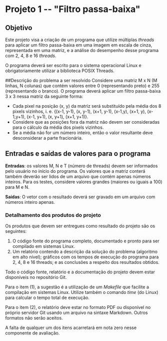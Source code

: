 # Projeto 1 -- "Filtro passa-baixa"
## Objetivo
Este projeto visa a criação de um programa que utilize múltiplas *threads* para aplicar um filtro passa-baixa em uma imagem em escala de cinza, representada em uma matriz, e a análise do desempenho desse programa com 2, 4, 8 e 16 *threads*. 

O programa deverá ser escrito para o sistema operacional Linux e obrigatoriamente utilizar a biblioteca POSIX Threads.

##Descrição do problema a ser resolvido
Considere uma matriz M x N (M linhas, N colunas) que contém valores entre 0 (representando preto) e 255 (representando o branco). O programa deverá aplicar um filtro passa-baixa 3 x 3 nessa matriz da seguinte forma: 
* Cada pixel na posição (x, y) da matriz será substituído pela média dos 8 pixels vizinhos, i. e. {(x-1, y-1), (x, y-1), (x+1, y-1), (x-1,y), (x+1, y), (x-1,y+1), (x-1, y+1), (x, y+1), (x+1, y+1)}.
* Considere que as posições fora da matriz não devem ser consideradas para o cálculo da média dos pixels vizinhos.
* Se a média não for um número inteiro, então o valor resultante deve desconsiderar a parte fracionária.

## Entradas e saídas de valores para o programa
**Entradas**: os valores M, N e T (número de threads) devem ser informados pelo usuário no início do programa. Os valores que a matriz conterá também deverão ser lidos de um arquivo que contém apenas números inteiros. Para os testes, considere valores grandes (maiores ou iguais a 100) para M e N.

**Saídas**: O vetor com o resultado deverá ser gravado em um arquivo com números inteiro apenas. 

### Detalhamento dos produtos do projeto
Os produtos que devem ser entregues como resultado do projeto são os seguintes:
1. O código fonte do programa completo, documentado e pronto para ser compilado em sistemas Linux.
2. Um relatório contendo a descrição da solução do problema (algoritmo em alto nível); gráficos com os tempos de execução do programa para 2, 4, 8 e 16 threads; e as conclusões a respeito dos resultados obtidos.

Todo o código fonte, relatório e a documentação do projeto devem estar disponíveis no repositório Git.

Para o item (1), a sugestão é a utilização de um _Makefile_ que facilite a compilação em sistemas Linux. Utilize também o comando _time_ (do Linux) para calcular o tempo total de execução.

Para o item (2), o relatório deve estar no formato PDF ou disponível no próprio servidor Git usando um arquivo na sintaxe Markdown. Outros formatos não serão aceitos.

A falta de qualquer um dos itens acarretará em nota zero nesse componente de avaliação.

